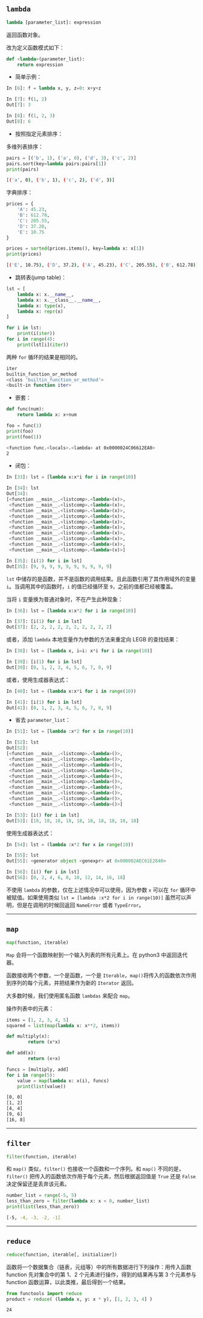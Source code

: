## `lambda`

```python
lambda [parameter_list]: expression
```

返回函数对象。

改为定义函数模式如下：

```python
def <lambda>(parameter_list):
    return expression
```

* 简单示例：

```python
In [6]: f = lambda x, y, z=0: x+y+z

In [7]: f(1, 2)
Out[7]: 3

In [8]: f(1, 2, 3)
Out[8]: 6
```

* 按照指定元素排序：

多维列表排序：

```python
pairs = [('b', 1), ('a', 0), ('d', 3), ('c', 2)]
pairs.sort(key=lambda pairs:pairs[1])
print(pairs)
```

```bash
[('a', 0), ('b', 1), ('c', 2), ('d', 3)]
```

字典排序：

```python
prices = {
    'A': 45.23,
    'B': 612.78,
    'C': 205.55,
    'D': 37.20,
    'E': 10.75
}

prices = sorted(prices.items(), key=lambda x: x[1])
print(prices)
```

```bash
[('E', 10.75), ('D', 37.2), ('A', 45.23), ('C', 205.55), ('B', 612.78)]
```

* 跳转表(jump table)：

```python
lst = [
    lambda x: x.__name__,
    lambda x: x.__class__.__name__,
    lambda x: type(x),
    lambda x: repr(x)
]
```

```python
for i in lst:
    print(i(iter))
for i in range(4):
    print(lst[i](iter))
```

两种 `for` 循环的结果是相同的。

```bash
iter
builtin_function_or_method
<class 'builtin_function_or_method'>
<built-in function iter>
```

* 嵌套：

```python
def func(num):
    return lambda x: x+num
```

```python
foo = func(1)
print(foo)
print(foo(1))
```

```bash
<function func.<locals>.<lambda> at 0x0000024C06612EA0>
2
```

* 闭包：

```python
In [33]: lst = [lambda x:x*i for i in range(10)]

In [34]: lst
Out[34]:
[<function __main__.<listcomp>.<lambda>(x)>,
 <function __main__.<listcomp>.<lambda>(x)>,
 <function __main__.<listcomp>.<lambda>(x)>,
 <function __main__.<listcomp>.<lambda>(x)>,
 <function __main__.<listcomp>.<lambda>(x)>,
 <function __main__.<listcomp>.<lambda>(x)>,
 <function __main__.<listcomp>.<lambda>(x)>,
 <function __main__.<listcomp>.<lambda>(x)>,
 <function __main__.<listcomp>.<lambda>(x)>,
 <function __main__.<listcomp>.<lambda>(x)>]

In [35]: [i(1) for i in lst]
Out[35]: [9, 9, 9, 9, 9, 9, 9, 9, 9, 9]
```

`lst` 中储存的是函数，并不是函数的调用结果。且此函数引用了其作用域外的变量 `i`。当调用其中的函数时，`i` 的值已经循环至 `9`，之前的值都已经被覆盖。

当将 `i` 变量换为普通对象时，不在产生此种现象：

```python
In [36]: lst = [lambda x:x*2 for i in range(10)]

In [37]: [i(1) for i in lst]
Out[37]: [2, 2, 2, 2, 2, 2, 2, 2, 2, 2]
```

或者，添加 `lambda` 本地变量作为参数的方法来重定向 LEGB 的查找结果：

```python
In [38]: lst = [lambda x, i=i: x*i for i in range(10)]

In [39]: [i(1) for i in lst]
Out[39]: [0, 1, 2, 3, 4, 5, 6, 7, 8, 9]
```

或者，使用生成器表达式：

```python
In [40]: lst = (lambda x:x*i for i in range(10))

In [41]: [i(1) for i in lst]
Out[41]: [0, 1, 2, 3, 4, 5, 6, 7, 8, 9]
```

* 省去 `parameter_list`：

```python
In [51]: lst = [lambda :x*2 for x in range(10)]

In [52]: lst
Out[52]:
[<function __main__.<listcomp>.<lambda>()>,
 <function __main__.<listcomp>.<lambda>()>,
 <function __main__.<listcomp>.<lambda>()>,
 <function __main__.<listcomp>.<lambda>()>,
 <function __main__.<listcomp>.<lambda>()>,
 <function __main__.<listcomp>.<lambda>()>,
 <function __main__.<listcomp>.<lambda>()>,
 <function __main__.<listcomp>.<lambda>()>,
 <function __main__.<listcomp>.<lambda>()>,
 <function __main__.<listcomp>.<lambda>()>]

In [53]: [i() for i in lst]
Out[53]: [18, 18, 18, 18, 18, 18, 18, 18, 18, 18]
```

使用生成器表达式：

```python
In [54]: lst = (lambda :x*2 for x in range(10))

In [55]: lst
Out[55]: <generator object <genexpr> at 0x000002AEC61E2840>

In [56]: [i() for i in lst]
Out[56]: [0, 2, 4, 6, 8, 10, 12, 14, 16, 18]
```

不使用 `lambda` 的参数，仅在上述情况中可以使用，因为参数 `x` 可以在 `for` 循环中被赋值。如果使用类似 `lst = [lambda :x*2 for i in range(10)]` 虽然可以声明，但是在调用的时候回返回 `NameError` 或者 `TypeError`。

***

## `map`

```python
map(function, iterable)
```

`Map` 会将一个函数映射到一个输入列表的所有元素上。在 python3 中返回迭代器。

函数接收两个参数，一个是函数，一个是 `Iterable`，`map()`将传入的函数依次作用到序列的每个元素，并把结果作为新的 `Iterator` 返回。

大多数时候，我们使用匿名函数 `lambdas` 来配合 `map`。

操作列表中的元素：

```python
items = [1, 2, 3, 4, 5]
squared = list(map(lambda x: x**2, items))
```

```python
def multiply(x):
        return (x*x)

def add(x):
        return (x+x)

funcs = [multiply, add]
for i in range(5):
    value = map(lambda x: x(i), funcs)
    print(list(value))
```

```bash
[0, 0]
[1, 2]
[4, 4]
[9, 6]
[16, 8]
```

***

## `filter`

```python
filter(function, iterable)
```

和 `map()` 类似，`filter()` 也接收一个函数和一个序列。和 `map()` 不同的是，`filter()` 把传入的函数依次作用于每个元素，然后根据返回值是 `True` 还是 `False` 决定保留还是丢弃该元素。

```python
number_list = range(-5, 5)
less_than_zero = filter(lambda x: x < 0, number_list)
print(list(less_than_zero))
```

```bash
[-5, -4, -3, -2, -1]
```

***

## `reduce`

```python
reduce(function, iterable[, initializer])
```

函数将一个数据集合（链表，元组等）中的所有数据进行下列操作：用传入函数 function 先对集合中的第 1、2 个元素进行操作，得到的结果再与第 3 个元素参与 function 函数运算，以此类推，最后得到一个结果。

```python
from functools import reduce
product = reduce( (lambda x, y: x * y), [1, 2, 3, 4] )
```

```bash
24
```